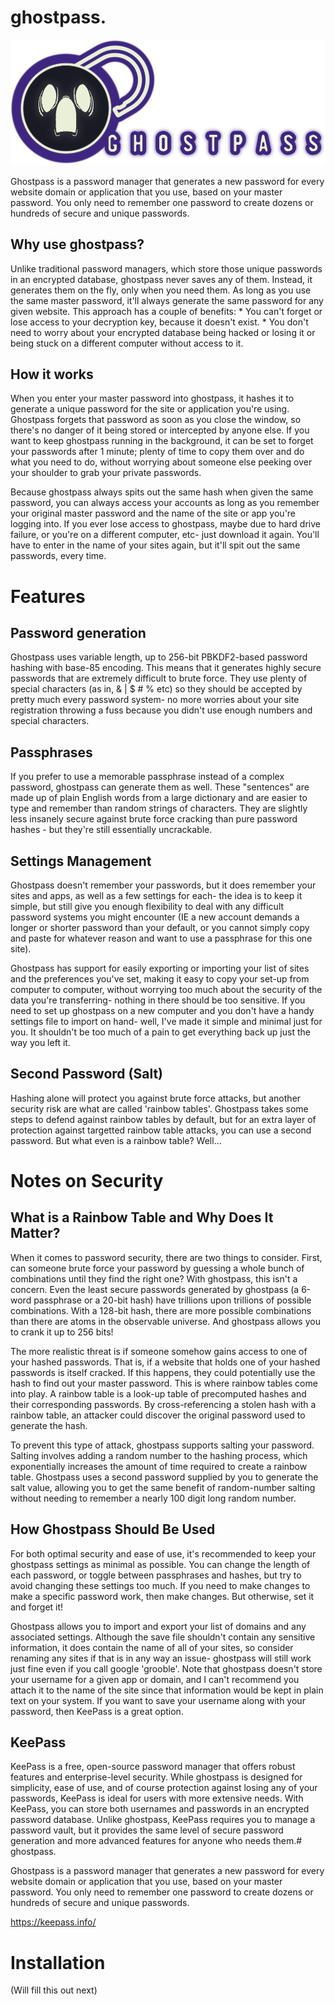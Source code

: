 # ghostpass.

![ghostpass](./resources/ghostdouble.png)


Ghostpass is a password manager that generates a new password for every website domain or application that you use, based on your master password. You only need to remember one password to create dozens or hundreds of secure and unique passwords.

## Why use ghostpass?

Unlike traditional password managers, which store those unique passwords in an encrypted database, ghostpass never saves any of them. Instead, it generates them on the fly, only when you need them. As long as you use the same master password, it'll always generate the same password for any given website. This approach has a couple of benefits:
	* You can't forget or lose access to your decryption key, because it doesn't exist.
	* You don't need to worry about your encrypted database being hacked or losing it or being stuck on a different computer without access to it.
	
	
## How it works

When you enter your master password into ghostpass, it hashes it to generate a unique password for the site or application you're using. Ghostpass forgets that password as soon as you close the window, so there's no danger of it being stored or intercepted by anyone else. If you want to keep ghostpass running in the background, it can be set to forget your passwords after 1 minute; plenty of time to copy them over and do what you need to do, without worrying about someone else peeking over your shoulder to grab your private passwords.

Because ghostpass always spits out the same hash when given the same password, you can always access your accounts as long as you remember your original master password and the name of the site or app you're logging into. If you ever lose access to ghostpass, maybe due to hard drive failure, or you're on a different computer, etc- just download it again. You'll have to enter in the name of your sites again, but it'll spit out the same passwords, every time.

# Features

## Password generation

Ghostpass uses variable length, up to 256-bit PBKDF2-based password hashing with base-85 encoding. This means that it generates highly secure passwords that are extremely difficult to brute force. They use plenty of special characters (as in, & | $ # % etc) so they should be accepted by pretty much every password system- no more worries about your site registration throwing a fuss because you didn't use enough numbers and special characters.

## Passphrases

If you prefer to use a memorable passphrase instead of a complex password, ghostpass can generate them as well. These "sentences" are made up of plain English words from a large dictionary and are easier to type and remember than random strings of characters. They are slightly less insanely secure against brute force cracking than pure password hashes - but they're still essentially uncrackable.

## Settings Management

Ghostpass doesn't remember your passwords, but it does remember your sites and apps, as well as a few settings for each- the idea is to keep it simple, but still give you enough flexibility to deal with any difficult password systems you might encounter (IE a new account demands a longer or shorter password than your default, or you cannot simply copy and paste for whatever reason and want to use a passphrase for this one site).

Ghostpass has support for easily exporting or importing your list of sites and the preferences you've set, making it easy to copy your set-up from computer to computer, without worrying too much about the security of the data you're transferring- nothing in there should be too sensitive. If you need to set up ghostpass on a new computer and you don't have a handy settings file to import on hand- well, I've made it simple and minimal just for you. It shouldn't be too much of a pain to get everything back up just the way you left it.

## Second Password (Salt)

Hashing alone will protect you against brute force attacks, but another security risk are what are called 'rainbow tables'. Ghostpass takes some steps to defend against rainbow tables by default, but for an extra layer of protection against targetted rainbow table attacks, you can use a second password. But what even is a rainbow table? Well...

# Notes on Security

## What is a Rainbow Table and Why Does It Matter?

When it comes to password security, there are two things to consider. First, can someone brute force your password by guessing a whole bunch of combinations until they find the right one? With ghostpass, this isn't a concern. Even the least secure passwords generated by ghostpass (a 6-word passphrase or a 20-bit hash) have trillions upon trillions of possible combinations. With a 128-bit hash, there are more possible combinations than there are atoms in the observable universe. And ghostpass allows you to crank it up to 256 bits!

The more realistic threat is if someone somehow gains access to one of your hashed passwords. That is, if a website that holds one of your hashed passwords is itself cracked. If this happens, they could potentially use the hash to find out your master password. This is where rainbow tables come into play. A rainbow table is a look-up table of precomputed hashes and their corresponding passwords. By cross-referencing a stolen hash with a rainbow table, an attacker could discover the original password used to generate the hash.

To prevent this type of attack, ghostpass supports salting your password. Salting involves adding a random number to the hashing process, which exponentially increases the amount of time required to create a rainbow table. Ghostpass uses a second password supplied by you to generate the salt value, allowing you to get the same benefit of random-number salting without needing to remember a nearly 100 digit long random number.

## How Ghostpass Should Be Used

For both optimal security and ease of use, it's recommended to keep your ghostpass settings as minimal as possible. You can change the length of each password, or toggle between passphrases and hashes, but try to avoid changing these settings too much. If you need to make changes to make a specific password work, then make changes. But otherwise, set it and forget it!

Ghostpass allows you to import and export your list of domains and any associated settings. Although the save file shouldn't contain any sensitive information, it does contain the name of all of your sites, so consider renaming any sites if that is in any way an issue- ghostpass will still work just fine even if you call google 'grooble'. Note that ghostpass doesn't store your username for a given app or domain, and I can't recommend you attach it to the name of the site since that information would be kept in plain text on your system. If you want to save your username along with your password, then KeePass is a great option.

## KeePass

KeePass is a free, open-source password manager that offers robust features and enterprise-level security. While ghostpass is designed for simplicity, ease of use, and of course protection against losing any of your passwords, KeePass is ideal for users with more extensive needs. With KeePass, you can store both usernames and passwords in an encrypted password database. Unlike ghostpass, KeePass requires you to manage a password vault, but it provides the same level of secure password generation and more advanced features for anyone who needs them.# ghostpass.

Ghostpass is a password manager that generates a new password for every website domain or application that you use, based on your master password. You only need to remember one password to create dozens or hundreds of secure and unique passwords.

https://keepass.info/

# Installation

(Will fill this out next)
